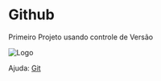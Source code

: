 # Github
Primeiro Projeto usando controle de Versão

![Logo](https://github.com/favicon.ico)

Ajuda: [Git](https://git-srm.com/doc)